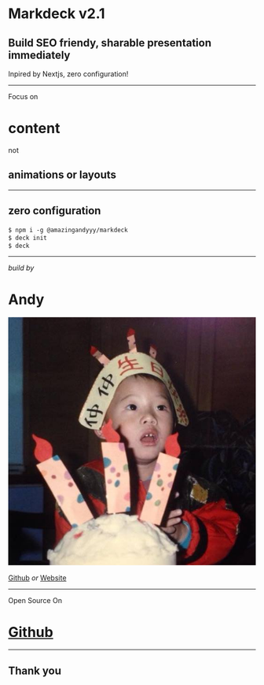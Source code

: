 # Markdeck v2.1

## Build SEO friendy, sharable presentation immediately
 
Inpired by Nextjs, zero configuration!

---

Focus on

# content

not

## animations or layouts

---

## zero configuration

```shell
$ npm i -g @amazingandyyy/markdeck
$ deck init
$ deck
```

---

*build by*

# Andy

![image](images/profile.jpg)

[Github](https://github.com/amazingandyyy) *or* [Website](https://amazingandyyy.com)

---

Open Source On

# [Github](https://github.com/amazingandyyy/markdeck)

---

## Thank you

